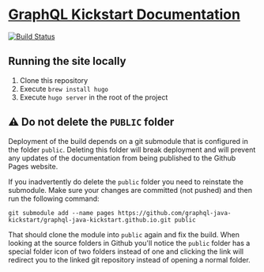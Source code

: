 # [GraphQL Kickstart Documentation](https://www.graphql-java-kickstart.com/tools/)
[![Build Status](https://travis-ci.org/graphql-java-kickstart/documentation.svg?branch=master)](https://travis-ci.org/graphql-java-kickstart/documentation)

## Running the site locally
1. Clone this repository
2. Execute `brew install hugo`
3. Execute `hugo server` in the root of the project

## :warning: Do not delete the `PUBLIC` folder

Deployment of the build depends on a git submodule that is configured in the folder `public`. Deleting this folder
will break deployment and will prevent any updates of the documentation from being published to the Github Pages
website.

If you inadvertently do delete the `public` folder you need to reinstate the submodule. Make sure your changes are
committed (not pushed) and then run the following command:

```
git submodule add --name pages https://github.com/graphql-java-kickstart/graphql-java-kickstart.github.io.git public
```

That should clone the module into `public` again and fix the build. When looking at the source folders in Github
you'll notice the `public` folder has a special folder icon of two folders instead of one and clicking the link
will redirect you to the linked git repository instead of opening a normal folder.
